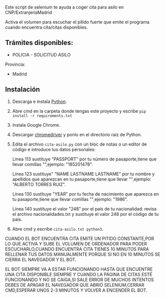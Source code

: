 Este script de selenium te ayuda a coger cita para asilo en CNP/ExtranjeriaMadrid

Activa el volumen para escuchar el pítido fuerte que emite el programa cuando encuentra cita/citas disponibles.

Trámites disponibles:
-------------
- POLICIA - SOLICITUD ASILO

Provincia:
- Madrid

Instalación
-------------------

1. Descarga e instala [Python](https://www.python.org/downloads/).

2. Abre cmd en la carpeta donde tengas este proyecto y escribe `pip install -r requirements.txt`

3. Instala Google Chrome.

4. Descargar [chromedriver](https://chromedriver.chromium.org/downloads) y ponlo en el directorio raíz de Python.

6. Edita el archivo `cita-asilo.py` con un bloc de notas o un editor de código e introduce tus datos personales:
   
   Línea 113 sustituye "PASSPORT" por tu número de pasaporte,tiene que llevar comillas "",ejemplo: "185201478".
   
   Línea 123 sustituye" "NAME LASTNAME LASTNAME" por tu nombre y apellidos que aparezcan en tu pasaporte,tiene que llevar "",ejemplo: "ALBERTO TORRES RUIZ".
   
   Línea 130 sustituye "YEAR" por tu fecha de nacimiento que aparezca en tu pasaporte,tiene que llevar comillas "",ejemplo: "1986".
   
   Línea 140 sustituye el valor "248" por el país de tu nacionalidad: revisa el archivo nacionalidades.txt y sustituye el valor 248 por el código de tu país.
   
7. Abre cmd y escribe `cita-asilo.txt python3`.

CUANDO EL BOT ENCUENTRA CITA EMITE UN PITIDO CONSTANTE,POR LO QUE ACTIVA Y SUBE EL VOLUMEN DE ORDENADOR PARA PODER ESCUCHARLO,CUANDO ENCUENTRA CITA TIENES 10 MINUTOS PARA RELLENAR TUS DATOS MANUALMENTE PORQUE SI NO EN 10 MINUTOS SE CIERRA EL NAVEGADOR Y EL BOT.

EL BOT SIEMPRE VA A ESTAR FUNCIONANDO HASTA QUE ENCUENTRE UNA CITA DISPONIBLE SIEMPRE Y CUANDO LA PÁGINA DE CITAS ESTÉ FUNCIONANDO Y NO SE CAIGA,SI SALE ERROR DE MUCHOS INTENTOS DEBES DE APAGAR EL NAVEGADOR QUE ABRIÓ SELENIUM,CERRAR CMD,ESPERAR UNOS 2-3 MINUTOS Y VOLVER A ENCENDER EL BOT.
